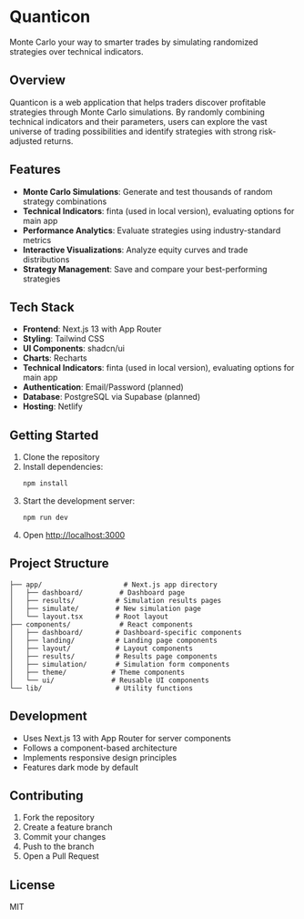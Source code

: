 # Quanticon

Monte Carlo your way to smarter trades by simulating randomized strategies over technical indicators.

## Overview

Quanticon is a web application that helps traders discover profitable strategies through Monte Carlo simulations. By randomly combining technical indicators and their parameters, users can explore the vast universe of trading possibilities and identify strategies with strong risk-adjusted returns.

## Features

- **Monte Carlo Simulations**: Generate and test thousands of random strategy combinations
- **Technical Indicators**: finta (used in local version), evaluating options for main app
- **Performance Analytics**: Evaluate strategies using industry-standard metrics
- **Interactive Visualizations**: Analyze equity curves and trade distributions
- **Strategy Management**: Save and compare your best-performing strategies

## Tech Stack

- **Frontend**: Next.js 13 with App Router
- **Styling**: Tailwind CSS
- **UI Components**: shadcn/ui
- **Charts**: Recharts
- **Technical Indicators**: finta (used in local version), evaluating options for main app
- **Authentication**: Email/Password (planned)
- **Database**: PostgreSQL via Supabase (planned)
- **Hosting**: Netlify

## Getting Started

1. Clone the repository
2. Install dependencies:
   ```bash
   npm install
   ```
3. Start the development server:
   ```bash
   npm run dev
   ```
4. Open [http://localhost:3000](http://localhost:3000)

## Project Structure

```
├── app/                    # Next.js app directory
│   ├── dashboard/         # Dashboard page
│   ├── results/          # Simulation results pages
│   ├── simulate/         # New simulation page
│   └── layout.tsx        # Root layout
├── components/            # React components
│   ├── dashboard/        # Dashboard-specific components
│   ├── landing/          # Landing page components
│   ├── layout/           # Layout components
│   ├── results/          # Results page components
│   ├── simulation/       # Simulation form components
│   ├── theme/           # Theme components
│   └── ui/              # Reusable UI components
└── lib/                  # Utility functions
```

## Development

- Uses Next.js 13 with App Router for server components
- Follows a component-based architecture
- Implements responsive design principles
- Features dark mode by default

## Contributing

1. Fork the repository
2. Create a feature branch
3. Commit your changes
4. Push to the branch
5. Open a Pull Request

## License

MIT

